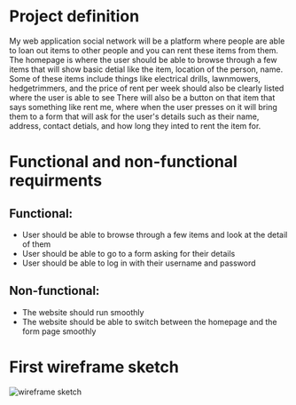 # Project definition
My web application social network will be a platform where people are able to loan out items to other people and you can rent these items from them. The homepage is where the user should be able to browse through a few items that will show basic detial like the item, location of the person, name. Some of these items include things like electrical drills, lawnmowers, hedgetrimmers, and the price of rent per week should also be clearly listed where the user is able to see  There will also be a button on that item that says something like rent me, where when the user presses on it will bring them to a form that will ask for the user's details such as their name, address, contact detials, and how long they inted to rent the item for. 
# Functional and non-functional requirments
## Functional:
- User should be able to browse through a few items and look at the detail of them
- User should be able to go to a form asking for their details
- User should be able to log in with their username and password
## Non-functional:
- The website should run smoothly 
- The website should be able to switch between the homepage and the form page smoothly 
# First wireframe sketch
![wireframe sketch](IMG_8323.jpg)